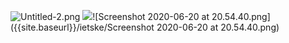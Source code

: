 ![Untitled-2.png]({{site.baseurl}}/ietske/Untitled-2.png)
![]({{site.baseurl}}/ietske/Screenshot%202020-06-20%20at%2020.54.40.png)![Screenshot 2020-06-20 at 20.54.40.png]({{site.baseurl}}/ietske/Screenshot 2020-06-20 at 20.54.40.png)

